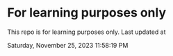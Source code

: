 # For learning purposes only
This repo is for learning purposes only.
Last updated at

Saturday, November 25, 2023 11:58:19 PM

